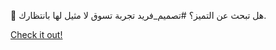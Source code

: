 🚀 هل تبحث عن التميز؟ #تصميم_فريد تجربة تسوق لا مثيل لها بانتظارك.

[Check it out!](https://www.facebook.com/share/17TW2PL6Tj/)